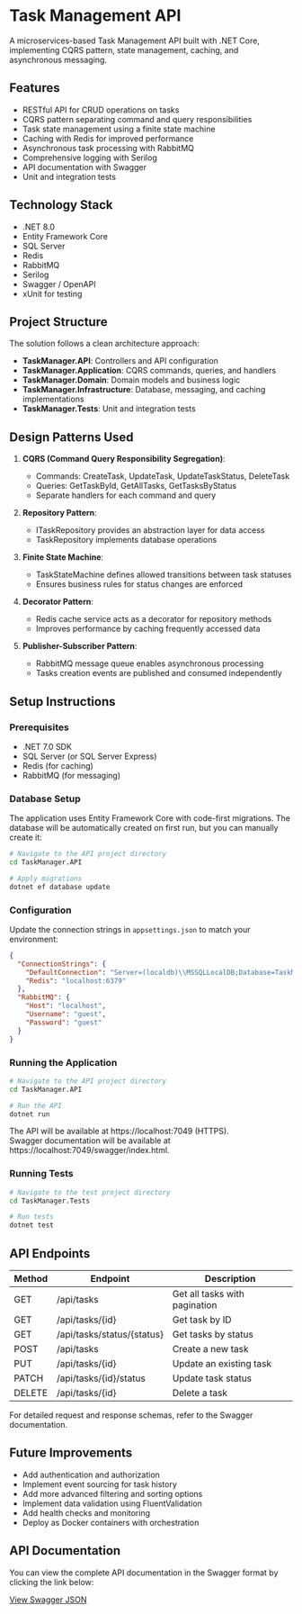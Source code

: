 # Task Management API

A microservices-based Task Management API built with .NET Core, implementing CQRS pattern, state management, caching, and asynchronous messaging.

## Features

- RESTful API for CRUD operations on tasks
- CQRS pattern separating command and query responsibilities
- Task state management using a finite state machine
- Caching with Redis for improved performance
- Asynchronous task processing with RabbitMQ
- Comprehensive logging with Serilog
- API documentation with Swagger
- Unit and integration tests

## Technology Stack

- .NET 8.0
- Entity Framework Core
- SQL Server
- Redis
- RabbitMQ
- Serilog
- Swagger / OpenAPI
- xUnit for testing

## Project Structure

The solution follows a clean architecture approach:

- **TaskManager.API**: Controllers and API configuration
- **TaskManager.Application**: CQRS commands, queries, and handlers
- **TaskManager.Domain**: Domain models and business logic
- **TaskManager.Infrastructure**: Database, messaging, and caching implementations
- **TaskManager.Tests**: Unit and integration tests

## Design Patterns Used

1. **CQRS (Command Query Responsibility Segregation)**:
   - Commands: CreateTask, UpdateTask, UpdateTaskStatus, DeleteTask
   - Queries: GetTaskById, GetAllTasks, GetTasksByStatus
   - Separate handlers for each command and query

2. **Repository Pattern**:
   - ITaskRepository provides an abstraction layer for data access
   - TaskRepository implements database operations

3. **Finite State Machine**:
   - TaskStateMachine defines allowed transitions between task statuses
   - Ensures business rules for status changes are enforced

4. **Decorator Pattern**:
   - Redis cache service acts as a decorator for repository methods
   - Improves performance by caching frequently accessed data

5. **Publisher-Subscriber Pattern**:
   - RabbitMQ message queue enables asynchronous processing
   - Tasks creation events are published and consumed independently


## Setup Instructions

### Prerequisites

- .NET 7.0 SDK
- SQL Server (or SQL Server Express)
- Redis (for caching)
- RabbitMQ (for messaging)

### Database Setup

The application uses Entity Framework Core with code-first migrations. The database will be automatically created on first run, but you can manually create it:

```bash
# Navigate to the API project directory
cd TaskManager.API

# Apply migrations
dotnet ef database update
```

### Configuration

Update the connection strings in `appsettings.json` to match your environment:

```json
{
  "ConnectionStrings": {
    "DefaultConnection": "Server=(localdb)\\MSSQLLocalDB;Database=TaskManagerDb;Trusted_Connection=True;MultipleActiveResultSets=true",
    "Redis": "localhost:6379"
  },
  "RabbitMQ": {
    "Host": "localhost",
    "Username": "guest",
    "Password": "guest"
  }
}
```

### Running the Application

```bash
# Navigate to the API project directory
cd TaskManager.API

# Run the API
dotnet run
```

The API will be available at https://localhost:7049 (HTTPS).  
Swagger documentation will be available at https://localhost:7049/swagger/index.html.

### Running Tests

```bash
# Navigate to the test project directory
cd TaskManager.Tests

# Run tests
dotnet test
```

## API Endpoints

| Method | Endpoint                | Description                |
|--------|-------------------------|----------------------------|
| GET    | /api/tasks              | Get all tasks with pagination |
| GET    | /api/tasks/{id}         | Get task by ID             |
| GET    | /api/tasks/status/{status} | Get tasks by status     |
| POST   | /api/tasks              | Create a new task          |
| PUT    | /api/tasks/{id}         | Update an existing task    |
| PATCH  | /api/tasks/{id}/status  | Update task status         |
| DELETE | /api/tasks/{id}         | Delete a task              |

For detailed request and response schemas, refer to the Swagger documentation.

## Future Improvements

- Add authentication and authorization
- Implement event sourcing for task history
- Add more advanced filtering and sorting options
- Implement data validation using FluentValidation
- Add health checks and monitoring
- Deploy as Docker containers with orchestration

## API Documentation

You can view the complete API documentation in the Swagger format by clicking the link below:

[View Swagger JSON](https://raw.githubusercontent.com/oluwasege/TaskManager/refs/heads/master/swagger.json)
